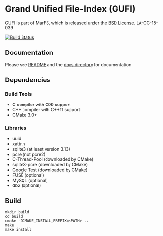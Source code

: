 # Grand Unified File-Index (GUFI)

GUFI is part of MarFS, which is released under the [BSD License](LICENSE.txt).
LA-CC-15-039

[![Build Status](https://travis-ci.com/mar-file-system/GUFI.svg?branch=master)](https://travis-ci.com/mar-file-system/GUFI)

## Documentation
Please see [README](README) and the [docs directory](docs) for documentation

## Dependencies

### Build Tools
- C compiler with C99 support
- C++ compiler with C++11 support
- CMake 3.0+

### Libraries
- uuid
- xattr.h
- sqlite3 (at least version 3.13)
- pcre (not pcre2)
- C-Thread-Pool (downloaded by CMake)
- sqlite3-pcre (downloaded by CMake)
- Google Test (downloaded by CMake)
- FUSE (optional)
- MySQL (optional)
- db2 (optional)

## Build
```
mkdir build
cd build
cmake -DCMAKE_INSTALL_PREFIX=<PATH> ..
make
make install
```
